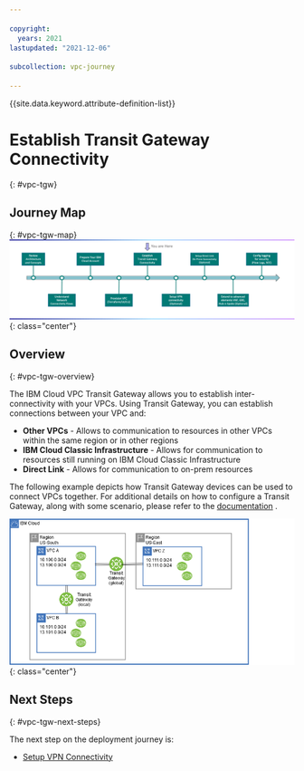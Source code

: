 ```yaml
---

copyright:
  years: 2021
lastupdated: "2021-12-06"

subcollection: vpc-journey

---
```


{{site.data.keyword.attribute-definition-list}}

# Establish Transit Gateway Connectivity
{: #vpc-tgw}



## Journey Map
{: #vpc-tgw-map}
![Architecture](images/tgw/journey-map.png){: class="center"}

 

## Overview
{: #vpc-tgw-overview}



The IBM Cloud VPC Transit Gateway allows you to establish inter-connectivity with your VPCs. Using Transit Gateway, you can establish connections between your VPC and:

- **Other VPCs** - Allows to communication to resources in other VPCs within the same region or in other regions
- **IBM Cloud Classic Infrastructure** - Allows for communication to resources still running on IBM Cloud Classic Infrastructure
- **Direct Link** - Allows for communication to on-prem resources



The following example depicts how Transit Gateway devices can be used to connect VPCs together. For additional details on how to configure a Transit Gateway, along with some scenario, please refer to the [documentation](https://{DomainName}/docs/transit-gateway?topic=transit-gateway-about) .


   ![Architecture](images/tgw/tgw-arch-sample1.png){: class="center"}





## Next Steps
{: #vpc-tgw-next-steps}

The next step on the deployment journey is:

* [Setup VPN Connectivity](/docs/vpc-journey?topic=vpc-journey-vpc-vpn)
